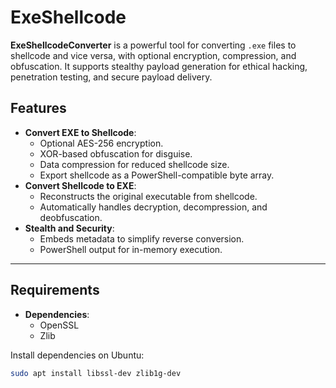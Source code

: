 # ExeShellcode
**ExeShellcodeConverter** is a powerful tool for converting `.exe` files to shellcode and vice versa, with optional encryption, compression, and obfuscation. It supports stealthy payload generation for ethical hacking, penetration testing, and secure payload delivery.

## Features

- **Convert EXE to Shellcode**:
  - Optional AES-256 encryption.
  - XOR-based obfuscation for disguise.
  - Data compression for reduced shellcode size.
  - Export shellcode as a PowerShell-compatible byte array.
- **Convert Shellcode to EXE**:
  - Reconstructs the original executable from shellcode.
  - Automatically handles decryption, decompression, and deobfuscation.
- **Stealth and Security**:
  - Embeds metadata to simplify reverse conversion.
  - PowerShell output for in-memory execution.

---

## Requirements

- **Dependencies**:
  - OpenSSL
  - Zlib

Install dependencies on Ubuntu:
```bash
sudo apt install libssl-dev zlib1g-dev

